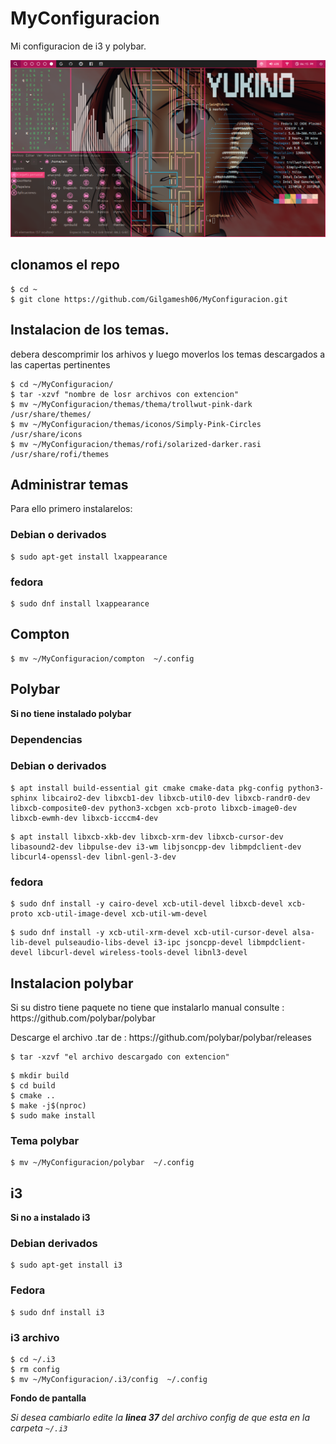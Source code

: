 # MyConfiguracion
Mi configuracion de i3 y polybar.

<p align="center">
  <img src="imagen.png" alt="Polybar">
</p>

## clonamos el repo

```
$ cd ~
$ git clone https://github.com/Gilgamesh06/MyConfiguracion.git
```

## Instalacion de los temas.

<p>
	debera descomprimir los arhivos y luego moverlos los temas descargados a las capertas pertinentes
</p>

```
$ cd ~/MyConfiguracion/ 
$ tar -xzvf "nombre de losr archivos con extencion"
$ mv ~/MyConfiguracion/themas/thema/trollwut-pink-dark /usr/share/themes/
$ mv ~/MyConfiguracion/themas/iconos/Simply-Pink-Circles /usr/share/icons
$ mv ~/MyConfiguracion/themas/rofi/solarized-darker.rasi /usr/share/rofi/themes
```

## Administrar temas

<p>
	Para ello primero instalarelos: 
</p>

### Debian o derivados 

```
$ sudo apt-get install lxappearance
```

### fedora 

```
$ sudo dnf install lxappearance
```

## Compton

```
$ mv ~/MyConfiguracion/compton  ~/.config
```

## Polybar 

**Si no tiene instalado polybar**
 

### Dependencias 

### Debian o derivados 

```
$ apt install build-essential git cmake cmake-data pkg-config python3-sphinx libcairo2-dev libxcb1-dev libxcb-util0-dev libxcb-randr0-dev libxcb-composite0-dev python3-xcbgen xcb-proto libxcb-image0-dev libxcb-ewmh-dev libxcb-icccm4-dev

```
```
$ apt install libxcb-xkb-dev libxcb-xrm-dev libxcb-cursor-dev libasound2-dev libpulse-dev i3-wm libjsoncpp-dev libmpdclient-dev libcurl4-openssl-dev libnl-genl-3-dev

```

### fedora 


```
$ sudo dnf install -y cairo-devel xcb-util-devel libxcb-devel xcb-proto xcb-util-image-devel xcb-util-wm-devel
```
```
$ sudo dnf install -y xcb-util-xrm-devel xcb-util-cursor-devel alsa-lib-devel pulseaudio-libs-devel i3-ipc jsoncpp-devel libmpdclient-devel libcurl-devel wireless-tools-devel libnl3-devel

```
## Instalacion polybar 


<p>
	Si su distro tiene paquete no tiene que instalarlo manual
	consulte : https://github.com/polybar/polybar
</p>

<p>
	Descarge el archivo .tar de : https://github.com/polybar/polybar/releases 
</p>


``` 
$ tar -xzvf "el archivo descargado con extencion"
```
```
$ mkdir build
$ cd build
$ cmake ..
$ make -j$(nproc)
$ sudo make install
```
### Tema polybar

```
$ mv ~/MyConfiguracion/polybar  ~/.config
```

## i3

**Si no a instalado i3**

### Debian derivados


```
$ sudo apt-get install i3
```

### Fedora

```
$ sudo dnf install i3

```

### i3 archivo


```
$ cd ~/.i3
$ rm config
$ mv ~/MyConfiguracion/.i3/config  ~/.config

```

**Fondo de pantalla**

*Si desea cambiarlo edite la **linea 37** del archivo config de que esta en la carpeta `~/.i3`*